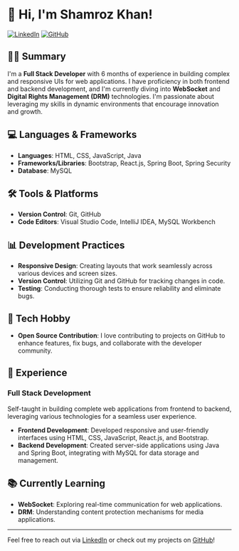 # 👋 Hi, I'm Shamroz Khan!

[![LinkedIn](https://img.shields.io/badge/LinkedIn-Profile-blue?style=flat-square&logo=linkedin)](https://linkedin.com/in/shamrozkhan-developer)
[![GitHub](https://img.shields.io/badge/GitHub-Profile-black?style=flat-square&logo=github)](https://github.com/youngs01)

## 👨‍💻 Summary
I'm a **Full Stack Developer** with 6 months of experience in building complex and responsive UIs for web applications. I have proficiency in both frontend and backend development, and I'm currently diving into **WebSocket** and **Digital Rights Management (DRM)** technologies. I'm passionate about leveraging my skills in dynamic environments that encourage innovation and growth.

## 💻 Languages & Frameworks
- **Languages**: HTML, CSS, JavaScript, Java
- **Frameworks/Libraries**: Bootstrap, React.js, Spring Boot, Spring Security
- **Database**: MySQL

## 🛠️ Tools & Platforms
- **Version Control**: Git, GitHub
- **Code Editors**: Visual Studio Code, IntelliJ IDEA, MySQL Workbench

## 📊 Development Practices
- **Responsive Design**: Creating layouts that work seamlessly across various devices and screen sizes.
- **Version Control**: Utilizing Git and GitHub for tracking changes in code.
- **Testing**: Conducting thorough tests to ensure reliability and eliminate bugs.

## 🌱 Tech Hobby
- **Open Source Contribution**: I love contributing to projects on GitHub to enhance features, fix bugs, and collaborate with the developer community.

## 🚀 Experience
### Full Stack Development
Self-taught in building complete web applications from frontend to backend, leveraging various technologies for a seamless user experience.

- **Frontend Development**: Developed responsive and user-friendly interfaces using HTML, CSS, JavaScript, React.js, and Bootstrap.
- **Backend Development**: Created server-side applications using Java and Spring Boot, integrating with MySQL for data storage and management.

## 📚 Currently Learning
- **WebSocket**: Exploring real-time communication for web applications.
- **DRM**: Understanding content protection mechanisms for media applications.

---

Feel free to reach out via [LinkedIn](https://linkedin.com/in/shamrozkhan-developer) or check out my projects on [GitHub](https://github.com/youngs01)!
